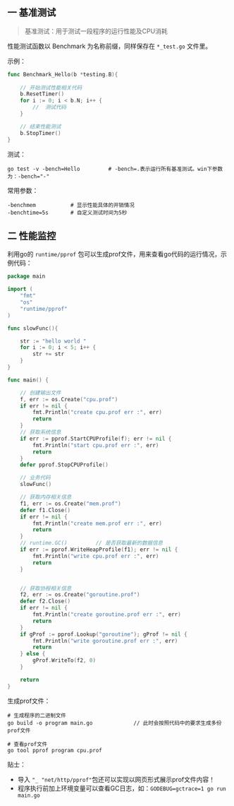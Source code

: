 ## 一 基准测试

> 基准测试：用于测试一段程序的运行性能及CPU消耗

性能测试函数以 Benchmark 为名称前缀，同样保存在 `*_test.go` 文件里。  

示例：
```go
func Benchmark_Hello(b *testing.B){
	
	// 开始测试性能相关代码
	b.ResetTimer()
	for i := 0; i < b.N; i++ {
		//  测试代码
	}

	// 结束性能测试
	b.StopTimer()
}
```

测试：
```
go test -v -bench=Hello  		# -bench=.表示运行所有基准测试。win下参数为：-bench="-"
```

常用参数：
```
-benchmem 			# 显示性能具体的开销情况
-benchtime=5s		# 自定义测试时间为5秒
```

## 二 性能监控

利用go的 `runtime/pprof` 包可以生成prof文件，用来查看go代码的运行情况，示例代码：
```go
package main

import (
	"fmt"
	"os"
	"runtime/pprof"
)

func slowFunc(){

	str := "hello world "
	for i := 0; i < 5; i++ {
		str += str
	}
}

func main() {

	// 创建输出文件
	f, err := os.Create("cpu.prof")
	if err != nil {
		fmt.Println("create cpu.prof err :", err)
		return
	}
	// 获取系统信息
	if err := pprof.StartCPUProfile(f); err != nil {
		fmt.Println("start cpu.prof err :", err)
		return
	}
	defer pprof.StopCPUProfile()

	// 业务代码
	slowFunc()

	// 获取内存相关信息
	f1, err := os.Create("mem.prof")
	defer f1.Close()
	if err != nil {
		fmt.Println("create mem.prof err :", err)
		return
	}
	// runtime.GC()			// 是否获取最新的数据信息
	if err := pprof.WriteHeapProfile(f1); err != nil {
		fmt.Println("write cpu.prof err :", err)
		return
	}


	// 获取协程相关信息
	f2, err := os.Create("goroutine.prof")
	defer f2.Close()
	if err != nil {
		fmt.Println("create goroutine.prof err :", err)
		return
	}
	if gProf := pprof.Lookup("goroutine"); gProf != nil {
		fmt.Println("write goroutine.prof err :", err)
		return
	} else {
		gProf.WriteTo(f2, 0)
	}

	return
}
```

生成prof文件：
```
# 生成程序的二进制文件
go build -o program main.go				// 此时会按照代码中的要求生成多份prof文件

# 查看prof文件
go tool pprof program cpu.prof
```

贴士：
- 导入 `"_ "net/http/pprof"`包还可以实现以网页形式展示prof文件内容！
- 程序执行前加上环境变量可以查看GC日志，如：`GODEBUG=gctrace=1 go run main.go`